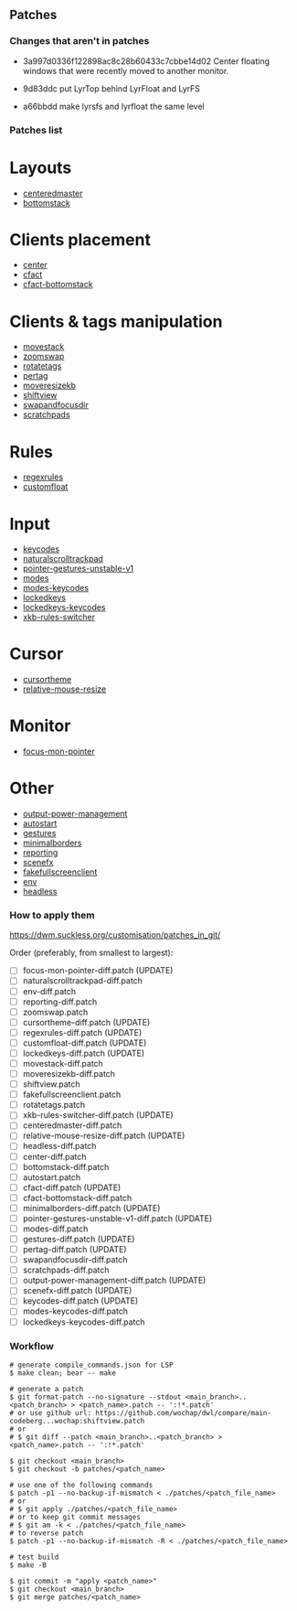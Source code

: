 ## Patches

### Changes that aren't in patches

- 3a997d0336f122898ac8c28b60433c7cbbe14d02
  Center floating windows that were recently moved to another monitor.

- 9d83ddc 
  put LyrTop behind LyrFloat and LyrFS

- a66bbdd
  make lyrsfs and lyrfloat the same level

### Patches list

# Layouts

- [centeredmaster](https://github.com/wochap/dwl/blob/v0.5/centeredmaster/centeredmaster-diff.patch)
- [bottomstack](https://github.com/wochap/dwl/blob/v0.5/bottomstack/bottomstack-diff.patch)

# Clients placement

- [center](https://github.com/wochap/dwl/blob/v0.6-a/center/center-diff.patch)
- [cfact](https://github.com/wochap/dwl/blob/v0.5/cfact/cfact-diff.patch)
- [cfact-bottomstack](https://github.com/wochap/dwl/blob/v0.5/cfact-bottomstack/cfact-bottomstack-diff.patch)

# Clients & tags manipulation

- [movestack](https://github.com/wochap/dwl/blob/v0.5/movestack/movestack-diff.patch)
- [zoomswap](https://codeberg.org/dwl/dwl-patches/src/commit/5368aa392c7ebf8d7d24c232b80cfae1be457d41/zoomswap/zoomswap.patch)
- [rotatetags](https://codeberg.org/dwl/dwl-patches/src/commit/5368aa392c7ebf8d7d24c232b80cfae1be457d41/rotatetags/rotatetags.patch)
- [pertag](https://github.com/wochap/dwl/blob/v0.5/pertag/pertag-diff.patch)
- [moveresizekb](https://github.com/wochap/dwl/blob/v0.5/moveresizekb/moveresizekb-diff.patch)
- [shiftview](https://codeberg.org/dwl/dwl-patches/src/commit/5368aa392c7ebf8d7d24c232b80cfae1be457d41/shiftview/shiftview.patch)
- [swapandfocusdir](https://github.com/wochap/dwl/blob/v0.5/swapandfocusdir/swapandfocusdir-diff.patch)
- [scratchpads](https://github.com/wochap/dwl/blob/v0.6-a/scratchpads/scratchpads-diff.patch) 

# Rules

- [regexrules](https://github.com/wochap/dwl/blob/v0.5/regexrules/regexrules-diff.patch)
- [customfloat](https://github.com/wochap/dwl/blob/v0.5/customfloat/customfloat-diff.patch)

# Input

- [keycodes](https://github.com/wochap/dwl/blob/v0.5/keycodes/keycodes-diff.patch)
- [naturalscrolltrackpad](https://codeberg.org/dwl/dwl-patches/src/commit/5368aa392c7ebf8d7d24c232b80cfae1be457d41/naturalscrolltrackpad/naturalscrolltrackpad.patch)
- [pointer-gestures-unstable-v1](https://github.com/wochap/dwl/blob/v0.5/pointer-gestures-unstable-v1/pointer-gestures-unstable-v1-diff.patch)
- [modes](https://github.com/wochap/dwl/blob/v0.5/modes/modes-diff.patch)
- [modes-keycodes](https://github.com/wochap/dwl/blob/v0.5/modes-keycodes/modes-keycodes-diff.patch)
- [lockedkeys](https://github.com/wochap/dwl/blob/v0.5/lockedkeys/lockedkeys-diff.patch)
- [lockedkeys-keycodes](https://github.com/wochap/dwl/blob/v0.5/lockedkeys-keycodes/lockedkeys-keycodes-diff.patch)
- [xkb-rules-switcher](https://github.com/wochap/dwl/blob/v0.5/xkb-rules-switcher/xkb-rules-switcher-diff.patch)

# Cursor

- [cursortheme](https://github.com/wochap/dwl/blob/v0.5/cursortheme/cursortheme-diff.patch)
- [relative-mouse-resize](https://github.com/wochap/dwl/blob/v0.5/relative-mouse-resize/relative-mouse-resize-diff.patch)

# Monitor

- [focus-mon-pointer](https://github.com/wochap/dwl/blob/v0.5/focus-mon-pointer/focus-mon-pointer-diff.patch)

# Other

- [output-power-management](https://github.com/wochap/dwl/blob/v0.5/output-power-management/output-power-management-diff.patch)
- [autostart](https://codeberg.org/dwl/dwl-patches/src/commit/5368aa392c7ebf8d7d24c232b80cfae1be457d41/autostart/autostart.patch)
- [gestures](https://github.com/wochap/dwl/blob/v0.5/gestures/gestures-diff.patch)
- [minimalborders](https://github.com/wochap/dwl/blob/v0.5/minimalborders/minimalborders-diff.patch)
- [reporting](https://github.com/wochap/dwl/blob/v0.5/reporting/reporting-diff.patch)
- [scenefx](https://github.com/wochap/dwl/blob/v0.5/scenefx/scenefx-diff.patch)
- [fakefullscreenclient](https://codeberg.org/dwl/dwl-patches/src/commit/5368aa392c7ebf8d7d24c232b80cfae1be457d41/fakefullscreenclient/fakefullscreenclient.patch)
- [env](https://github.com/wochap/dwl/blob/v0.5/env/env-diff.patch)
- [headless](https://github.com/wochap/dwl/blob/v0.5/headless/headless-diff.patch)

### How to apply them

https://dwm.suckless.org/customisation/patches_in_git/

Order (preferably, from smallest to largest):

- [ ] focus-mon-pointer-diff.patch (UPDATE)
- [ ] naturalscrolltrackpad-diff.patch
- [ ] env-diff.patch
- [ ] reporting-diff.patch
- [ ] zoomswap.patch
- [ ] cursortheme-diff.patch (UPDATE)
- [ ] regexrules-diff.patch (UPDATE)
- [ ] customfloat-diff.patch (UPDATE)
- [ ] lockedkeys-diff.patch (UPDATE)
- [ ] movestack-diff.patch
- [ ] moveresizekb-diff.patch
- [ ] shiftview.patch
- [ ] fakefullscreenclient.patch
- [ ] rotatetags.patch
- [ ] xkb-rules-switcher-diff.patch (UPDATE)
- [ ] centeredmaster-diff.patch
- [ ] relative-mouse-resize-diff.patch (UPDATE)
- [ ] headless-diff.patch
- [ ] center-diff.patch
- [ ] bottomstack-diff.patch
- [ ] autostart.patch
- [ ] cfact-diff.patch (UPDATE)
- [ ] cfact-bottomstack-diff.patch
- [ ] minimalborders-diff.patch (UPDATE)
- [ ] pointer-gestures-unstable-v1-diff.patch (UPDATE)
- [ ] modes-diff.patch
- [ ] gestures-diff.patch (UPDATE)
- [ ] pertag-diff.patch (UPDATE)
- [ ] swapandfocusdir-diff.patch
- [ ] scratchpads-diff.patch
- [ ] output-power-management-diff.patch (UPDATE)
- [ ] scenefx-diff.patch (UPDATE)
- [ ] keycodes-diff.patch (UPDATE)
- [ ] modes-keycodes-diff.patch
- [ ] lockedkeys-keycodes-diff.patch

### Workflow

```
# generate compile_commands.json for LSP
$ make clean; bear -- make

# generate a patch
$ git format-patch --no-signature --stdout <main_branch>..<patch_branch> > <patch_name>.patch -- ':!*.patch'
# or use github url: https://github.com/wochap/dwl/compare/main-codeberg...wochap:shiftview.patch
# or
# $ git diff --patch <main_branch>..<patch_branch> > <patch_name>.patch -- ':!*.patch'

$ git checkout <main_branch>
$ git checkout -b patches/<patch_name>

# use one of the following commands
$ patch -p1 --no-backup-if-mismatch < ./patches/<patch_file_name>
# or
# $ git apply ./patches/<patch_file_name>
# or to keep git commit messages
# $ git am -k < ./patches/<patch_file_name>
# to reverse patch
$ patch -p1 --no-backup-if-mismatch -R < ./patches/<patch_file_name>

# test build
$ make -B

$ git commit -m "apply <patch_name>"
$ git checkout <main_branch>
$ git merge patches/<patch_name>
```
